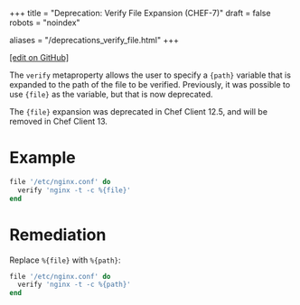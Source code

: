 +++
title = "Deprecation: Verify File Expansion (CHEF-7)"
draft = false
robots = "noindex"


aliases = "/deprecations_verify_file.html"
+++

[\[edit on GitHub\]](https://github.com/chef/chef-web-docs/blob/master/content/deprecations_verify_file.md)



The `verify` metaproperty allows the user to specify a `{path}` variable
that is expanded to the path of the file to be verified. Previously, it
was possible to use `{file}` as the variable, but that is now
deprecated.

The `{file}` expansion was deprecated in Chef Client 12.5, and will be
removed in Chef Client 13.

Example
=======

``` ruby
file '/etc/nginx.conf' do
  verify 'nginx -t -c %{file}'
end
```

Remediation
===========

Replace `%{file}` with `%{path}`:

``` ruby
file '/etc/nginx.conf' do
  verify 'nginx -t -c %{path}'
end
```

